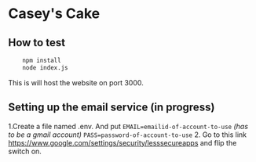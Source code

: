 # Casey's Cake

## How to test

```bash
    npm install
    node index.js
```

This is will host the website on port 3000.

## Setting up the email service (in progress)

1.Create a file named .env. And put
    `EMAIL=emailid-of-account-to-use` *(has to be a gmail account)*
    `PASS=password-of-account-to-use`
2. Go to this link https://www.google.com/settings/security/lesssecureapps and flip the switch on.
